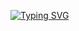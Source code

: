 [![Typing SVG](https://readme-typing-svg.demolab.com/?font=Fira+Code&pause=1000&width=435&lines=¡Hola!+bienvenido+a+mi+repositorio👋)](#) 

<!--
**acardenasr6/acardenasr6** is a ✨ _special_ ✨ repository because its `README.md` (this file) appears on your GitHub profile.

Here are some ideas to get you started:

- 🔭 I’m currently working on ...
- 🌱 I’m currently learning ...
- 👯 I’m looking to collaborate on ...
- 🤔 I’m looking for help with ...
- 💬 Ask me about ...
- 📫 How to reach me: ...
- 😄 Pronouns: ...
- ⚡ Fun fact: ...
-->
